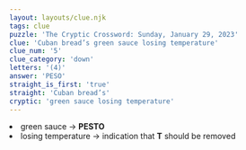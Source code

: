 ```yaml
---
layout: layouts/clue.njk
tags: clue
puzzle: 'The Cryptic Crossword: Sunday, January 29, 2023'
clue: 'Cuban bread’s green sauce losing temperature'
clue_num: '5'
clue_category: 'down'
letters: '(4)'
answer: 'PESO'
straight_is_first: 'true'
straight: 'Cuban bread’s'
cryptic: 'green sauce losing temperature'
---
```

<li>green sauce → <b>PESTO</b></li>
<li>losing temperature → indication that <b>T</b> should be removed</li>